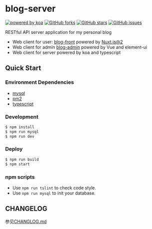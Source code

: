 [koa]: https://koajs.com
[koa-image]: https://img.shields.io/badge/Powered%20By-koa-33333d.svg?style=flat-square
[blog-front]: https://github.com/Chance722/blog-front
[blog-admin]: https://github.com/Chance722/blog-admin

# blog-server

[![powered by koa][koa-image]][koa]
[![GitHub forks](https://img.shields.io/github/forks/Chance722/blog-server.svg?style=flat-square)](https://github.com/Chance722/blog-server/network/members)
[![GitHub stars](https://img.shields.io/github/stars/Chance722/blog-server.svg?style=flat-square)](https://github.com/Chance722/blog-server/stargazers)
[![GitHub issues](https://img.shields.io/github/issues/Chance722/blog-server.svg?style=flat-square)](https://github.com/Chance722/blog-server/issues)


RESTful API server application for my personal blog

* Web client for user: [blog-front]([blog-front]) powered by [Nuxt.js@2](https://github.com/nuxt/nuxt.js)
* Web client for admin [blog-admin]([blog-admin]) powered by Vue and element-ui
* Web client for server powered by koa and typescript

## Quick Start

### Environment Dependencies

- [mysql](https://www.mysql.com/)
- [pm2](http://pm2.keymetrics.io/)
- [typescript](http://www.typescriptlang.org/)

### Development

``` bash
$ npm install
$ npm run mysql
$ npm run dev
```

### Deploy

``` bash
$ npm run build
$ npm start
```

### npm scripts

- Use `npm run tslint` to check code style.
- Use `npm run mysql` to init your database.

## CHANGELOG

参见[CHANGLOG.md](https://github.com/Chance722/blog-server/blob/master/CHANGELOG.md)

